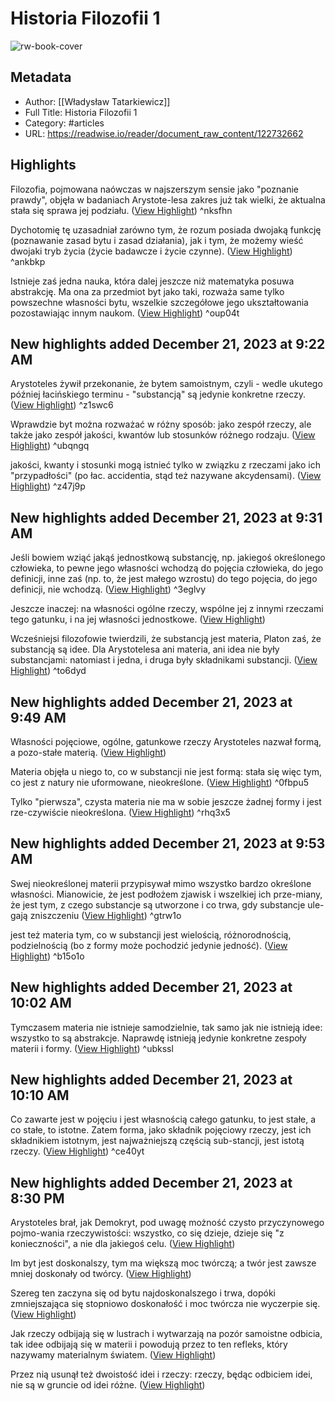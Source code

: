 # Historia Filozofii 1

![rw-book-cover](https://readwise-assets.s3.amazonaws.com/static/images/article1.be68295a7e40.png)

## Metadata
- Author: [[Władysław Tatarkiewicz]]
- Full Title: Historia Filozofii 1
- Category: #articles
- URL: https://readwise.io/reader/document_raw_content/122732662

## Highlights

Filozofia, pojmowana naówczas w najszerszym sensie jako "poznanie prawdy", objęła w badaniach Arystote-lesa zakres już tak wielki, że aktualna stała się sprawa jej podziału. ([View Highlight](https://read.readwise.io/read/01hj5mngfc6avrgrz8vj414zgg)) ^nksfhn


Dychotomię tę uzasadniał zarówno tym, że rozum posiada dwojaką funkcję (poznawanie zasad bytu i zasad działania), jak i tym, że możemy wieść dwojaki tryb życia (życie badawcze i życie czynne). ([View Highlight](https://read.readwise.io/read/01hj5mxamddwvnzs3rqg1vtjcr)) ^ankbkp


Istnieje zaś jedna nauka, która dalej jeszcze niż matematyka posuwa abstrakcję. Ma ona za przedmiot byt jako taki, rozważa same tylko powszechne własności bytu, wszelkie szczegółowe jego ukształtowania pozostawiając innym naukom. ([View Highlight](https://read.readwise.io/read/01hj5n90mwb9xma8vn88sy9gey)) ^oup04t

## New highlights added December 21, 2023 at 9:22 AM

Arystoteles żywił przekonanie, że bytem samoistnym, czyli - wedle ukutego później łacińskiego terminu - "substancją" są jedynie konkretne rzeczy. ([View Highlight](https://read.readwise.io/read/01hj5qb6ne95x4njq640rtvaex)) ^z1swc6


Wprawdzie byt można rozważać w różny sposób: jako zespół rzeczy, ale także jako zespół jakości, kwantów lub stosunków różnego rodzaju. ([View Highlight](https://read.readwise.io/read/01hj5qedydq8xsq7dhx6bcphma)) ^ubqngq


jakości, kwanty i stosunki mogą istnieć tylko w związku z rzeczami jako ich "przypadłości" (po łac. accidentia, stąd też nazywane akcydensami). ([View Highlight](https://read.readwise.io/read/01hj5qe3f4yp08asf9e7vdsep7)) ^z47j9p

## New highlights added December 21, 2023 at 9:31 AM

Jeśli bowiem wziąć jakąś jednostkową substancję, np. jakiegoś określonego człowieka, to pewne jego własności wchodzą do pojęcia człowieka, do jego definicji, inne zaś (np. to, że jest małego wzrostu) do tego pojęcia, do jego definicji, nie wchodzą. ([View Highlight](https://read.readwise.io/read/01hj5qrzvcy8ptb7b4smghya24)) ^3eglvy


Jeszcze inaczej: na własności ogólne rzeczy, wspólne jej z innymi rzeczami tego gatunku, i na jej własności jednostkowe. ([View Highlight](https://read.readwise.io/read/01hj5qsan94ycyzjbep99tvdzh))


Wcześniejsi filozofowie twierdzili, że substancją jest materia, Platon zaś, że substancją są idee. Dla Arystotelesa ani materia, ani idea nie były substancjami: natomiast i jedna, i druga były składnikami substancji. ([View Highlight](https://read.readwise.io/read/01hj5qxb0qphxpgt4nsvrtd1g0)) ^to6dyd

## New highlights added December 21, 2023 at 9:49 AM

Własności pojęciowe, ogólne, gatunkowe rzeczy Arystoteles nazwał formą, a pozo-stałe materią. ([View Highlight](https://read.readwise.io/read/01hj5rx5tmy95j0js5q7e4h5dq))


Materia objęła u niego to, co w substancji nie jest formą: stała się więc tym, co jest z natury nie uformowane, nieokreślone. ([View Highlight](https://read.readwise.io/read/01hj5s0d6v5vkkby9s614q53fp)) ^0fbpu5


Tylko "pierwsza", czysta materia nie ma w sobie jeszcze żadnej formy i jest rze-czywiście nieokreślona. ([View Highlight](https://read.readwise.io/read/01hj5s0t6askfz3sr6b0rf01fw)) ^rhq3x5

## New highlights added December 21, 2023 at 9:53 AM

Swej nieokreślonej materii przypisywał mimo wszystko bardzo określone własności. Mianowicie, że jest podłożem zjawisk i wszelkiej ich prze-miany, że jest tym, z czego substancje są utworzone i co trwa, gdy substancje ule-gają zniszczeniu ([View Highlight](https://read.readwise.io/read/01hj5s7y8d5a5wkqs73yqk778t)) ^gtrw1o


jest też materia tym, co w substancji jest wielością, różnorodnością, podzielnością (bo z formy może pochodzić jedynie jedność). ([View Highlight](https://read.readwise.io/read/01hj5s895sr4efv638wq5t9t11)) ^b15o1o

## New highlights added December 21, 2023 at 10:02 AM

Tymczasem materia nie istnieje samodzielnie, tak samo jak nie istnieją idee: wszystko to są abstrakcje. Naprawdę istnieją jedynie konkretne zespoły materii i formy. ([View Highlight](https://read.readwise.io/read/01hj5sr7sfwj8an9se8jc7tya5)) ^ubkssl

## New highlights added December 21, 2023 at 10:10 AM

Co zawarte jest w pojęciu i jest własnością całego gatunku, to jest stałe, a co stałe, to istotne. Zatem forma, jako składnik pojęciowy rzeczy, jest ich składnikiem istotnym, jest najważniejszą częścią sub-stancji, jest istotą rzeczy. ([View Highlight](https://read.readwise.io/read/01hj5t69fbww6nh8x2nt413bmg)) ^ce40yt

## New highlights added December 21, 2023 at 8:30 PM

Arystoteles brał, jak Demokryt, pod uwagę możność czysto przyczynowego pojmo-wania rzeczywistości: wszystko, co się dzieje, dzieje się "z konieczności", a nie dla jakiegoś celu. ([View Highlight](https://read.readwise.io/read/01hj5tc896cfg6967v0qkrz4m6))


Im byt jest doskonalszy, tym ma większą moc twórczą; a twór jest zawsze mniej doskonały od twórcy. ([View Highlight](https://read.readwise.io/read/01hj6v5wp9qc7s094901r9vmah))


Szereg ten zaczyna się od bytu najdoskonalszego i trwa, dopóki zmniejszająca się stopniowo doskonałość i moc twórcza nie wyczerpie się. ([View Highlight](https://read.readwise.io/read/01hj6v8xas6hbn0j784c1f6hk2))


Jak rzeczy odbijają się w lustrach i wytwarzają na pozór samoistne odbicia, tak idee odbijają się w materii i powodują przez to ten refleks, który nazywamy materialnym światem. ([View Highlight](https://read.readwise.io/read/01hj6vkaq1z8w66fh1qq7rc9a1))


Przez nią usunął też dwoistość idei i rzeczy: rzeczy, będąc odbiciem idei, nie są w gruncie od idei różne. ([View Highlight](https://read.readwise.io/read/01hj6vkrke1zqd8bnx6gmztvdh))

